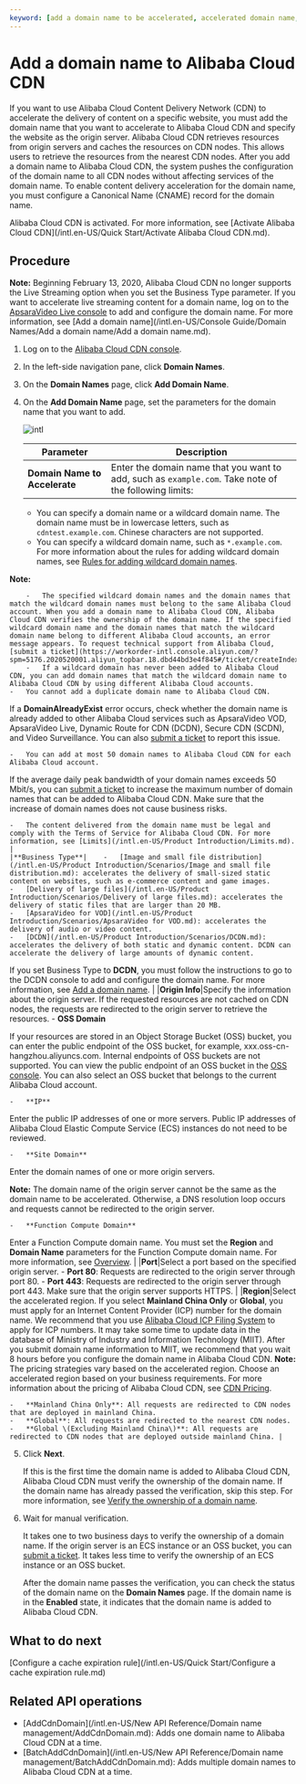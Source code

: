 ```yaml
---
keyword: [add a domain name to be accelerated, accelerated domain name, domain name configuration, add a domain name, new domain name, domain name]
---
```


# Add a domain name to Alibaba Cloud CDN

If you want to use Alibaba Cloud Content Delivery Network \(CDN\) to accelerate the delivery of content on a specific website, you must add the domain name that you want to accelerate to Alibaba Cloud CDN and specify the website as the origin server. Alibaba Cloud CDN retrieves resources from origin servers and caches the resources on CDN nodes. This allows users to retrieve the resources from the nearest CDN nodes. After you add a domain name to Alibaba Cloud CDN, the system pushes the configuration of the domain name to all CDN nodes without affecting services of the domain name. To enable content delivery acceleration for the domain name, you must configure a Canonical Name \(CNAME\) record for the domain name.

Alibaba Cloud CDN is activated. For more information, see [Activate Alibaba Cloud CDN](/intl.en-US/Quick Start/Activate Alibaba Cloud CDN.md).

## Procedure

**Note:** Beginning February 13, 2020, Alibaba Cloud CDN no longer supports the Live Streaming option when you set the Business Type parameter. If you want to accelerate live streaming content for a domain name, log on to the [ApsaraVideo Live console](https://live.console.aliyun.com/?spm=5176.2020520107.1001.38.719a8383swVAvA#/live/domains) to add and configure the domain name. For more information, see [Add a domain name](/intl.en-US/Console Guide/Domain Names/Add a domain name/Add a domain name.md).

1.  Log on to the [Alibaba Cloud CDN console](https://cdn.console.aliyun.com).

2.  In the left-side navigation pane, click **Domain Names**.

3.  On the **Domain Names** page, click **Add Domain Name**.

4.  On the **Add Domain Name** page, set the parameters for the domain name that you want to add.

    ![intl](https://static-aliyun-doc.oss-accelerate.aliyuncs.com/assets/img/en-US/7321435161/p94747.png)

    |Parameter|Description|
    |---------|-----------|
    |**Domain Name to Accelerate**|Enter the domain name that you want to add, such as `example.com`. Take note of the following limits:

    -   You can specify a domain name or a wildcard domain name. The domain name must be in lowercase letters, such as `cdntest.example.com`. Chinese characters are not supported.
    -   You can specify a wildcard domain name, such as `*.example.com`. For more information about the rules for adding wildcard domain names, see [Rules for adding wildcard domain names]().

**Note:**

        -   The specified wildcard domain names and the domain names that match the wildcard domain names must belong to the same Alibaba Cloud account. When you add a domain name to Alibaba Cloud CDN, Alibaba Cloud CDN verifies the ownership of the domain name. If the specified wildcard domain name and the domain names that match the wildcard domain name belong to different Alibaba Cloud accounts, an error message appears. To request technical support from Alibaba Cloud, [submit a ticket](https://workorder-intl.console.aliyun.com/?spm=5176.2020520001.aliyun_topbar.18.dbd44bd3e4f845#/ticket/createIndex).
        -   If a wildcard domain has never been added to Alibaba Cloud CDN, you can add domain names that match the wildcard domain name to Alibaba Cloud CDN by using different Alibaba Cloud accounts.
    -   You cannot add a duplicate domain name to Alibaba Cloud CDN.

If a **DomainAlreadyExist** error occurs, check whether the domain name is already added to other Alibaba Cloud services such as ApsaraVideo VOD, ApsaraVideo Live, Dynamic Route for CDN \(DCDN\), Secure CDN \(SCDN\), and Video Surveillance. You can also [submit a ticket](https://workorder-intl.console.aliyun.com/?spm=5176.2020520001.aliyun_topbar.18.dbd44bd3e4f845#/ticket/createIndex) to report this issue.

    -   You can add at most 50 domain names to Alibaba Cloud CDN for each Alibaba Cloud account.

If the average daily peak bandwidth of your domain names exceeds 50 Mbit/s, you can [submit a ticket](https://workorder-intl.console.aliyun.com/?spm=5176.2020520001.aliyun_topbar.18.dbd44bd3e4f845#/ticket/createIndex) to increase the maximum number of domain names that can be added to Alibaba Cloud CDN. Make sure that the increase of domain names does not cause business risks.

    -   The content delivered from the domain name must be legal and comply with the Terms of Service for Alibaba Cloud CDN. For more information, see [Limits](/intl.en-US/Product Introduction/Limits.md). |
    |**Business Type**|    -   [Image and small file distribution](/intl.en-US/Product Introduction/Scenarios/Image and small file distribution.md): accelerates the delivery of small-sized static content on websites, such as e-commerce content and game images.
    -   [Delivery of large files](/intl.en-US/Product Introduction/Scenarios/Delivery of large files.md): accelerates the delivery of static files that are larger than 20 MB.
    -   [ApsaraVideo for VOD](/intl.en-US/Product Introduction/Scenarios/ApsaraVideo for VOD.md): accelerates the delivery of audio or video content.
    -   [DCDN](/intl.en-US/Product Introduction/Scenarios/DCDN.md): accelerates the delivery of both static and dynamic content. DCDN can accelerate the delivery of large amounts of dynamic content.

If you set Business Type to **DCDN**, you must follow the instructions to go to the DCDN console to add and configure the domain name. For more information, see [Add a domain name](). |
    |**Origin Info**|Specify the information about the origin server. If the requested resources are not cached on CDN nodes, the requests are redirected to the origin server to retrieve the resources.     -   **OSS Domain**

If your resources are stored in an Object Storage Bucket \(OSS\) bucket, you can enter the public endpoint of the OSS bucket, for example, xxx.oss-cn-hangzhou.aliyuncs.com. Internal endpoints of OSS buckets are not supported. You can view the public endpoint of an OSS bucket in the [OSS console](https://oss.console.aliyun.com/). You can also select an OSS bucket that belongs to the current Alibaba Cloud account.

    -   **IP**

Enter the public IP addresses of one or more servers. Public IP addresses of Alibaba Cloud Elastic Compute Service \(ECS\) instances do not need to be reviewed.

    -   **Site Domain**

Enter the domain names of one or more origin servers.

**Note:** The domain name of the origin server cannot be the same as the domain name to be accelerated. Otherwise, a DNS resolution loop occurs and requests cannot be redirected to the origin server.

    -   **Function Compute Domain**

Enter a Function Compute domain name. You must set the **Region** and **Domain Name** parameters for the Function Compute domain name. For more information, see [Overview](). |
    |**Port**|Select a port based on the specified origin server.     -   **Port 80**: Requests are redirected to the origin server through port 80.
    -   **Port 443**: Requests are redirected to the origin server through port 443. Make sure that the origin server supports HTTPS. |
    |**Region**|Select the accelerated region. If you select **Mainland China Only** or **Global**, you must apply for an Internet Content Provider \(ICP\) number for the domain name. We recommend that you use [Alibaba Cloud ICP Filing System](https://beian.aliyun.com/pcContainer/myorder) to apply for ICP numbers. It may take some time to update data in the database of Ministry of Industry and Information Technology \(MIIT\). After you submit domain name information to MIIT, we recommend that you wait 8 hours before you configure the domain name in Alibaba Cloud CDN. **Note:** The pricing strategies vary based on the accelerated region. Choose an accelerated region based on your business requirements. For more information about the pricing of Alibaba Cloud CDN, see [CDN Pricing](https://www.alibabacloud.com/product/cdn/pricing).

    -   **Mainland China Only**: All requests are redirected to CDN nodes that are deployed in mainland China.
    -   **Global**: All requests are redirected to the nearest CDN nodes.
    -   **Global \(Excluding Mainland China\)**: All requests are redirected to CDN nodes that are deployed outside mainland China. |

5.  Click **Next**.

    If this is the first time the domain name is added to Alibaba Cloud CDN, Alibaba Cloud CDN must verify the ownership of the domain name. If the domain name has already passed the verification, skip this step. For more information, see [Verify the ownership of a domain name]().

6.  Wait for manual verification.

    It takes one to two business days to verify the ownership of a domain name. If the origin server is an ECS instance or an OSS bucket, you can [submit a ticket](https://workorder-intl.console.aliyun.com/?spm=5176.2020520001.aliyun_topbar.18.dbd44bd3e4f845#/ticket/createIndex). It takes less time to verify the ownership of an ECS instance or an OSS bucket.

    After the domain name passes the verification, you can check the status of the domain name on the **Domain Names** page. If the domain name is in the **Enabled** state, it indicates that the domain name is added to Alibaba Cloud CDN.


## What to do next

[Configure a cache expiration rule](/intl.en-US/Quick Start/Configure a cache expiration rule.md)

## Related API operations

-   [AddCdnDomain](/intl.en-US/New API Reference/Domain name management/AddCdnDomain.md): Adds one domain name to Alibaba Cloud CDN at a time.
-   [BatchAddCdnDomain](/intl.en-US/New API Reference/Domain name management/BatchAddCdnDomain.md): Adds multiple domain names to Alibaba Cloud CDN at a time.

